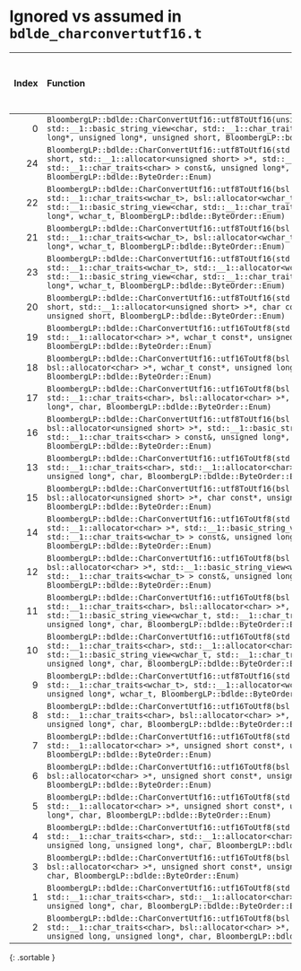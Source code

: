 # Ignored vs assumed in `bdlde_charconvertutf16.t`

<script src="../sorttable.js"></script>
|   Index | Function                                                                                                                                                                                                                                                                                   |   Difference in number of lines |   Function size difference in bytes | Disassembly                                                                | Number of lines in assumed build   | Number of bytes in assumed build   | Number of lines in ignored build   | Number of bytes in ignored build   |
|--------:|:-------------------------------------------------------------------------------------------------------------------------------------------------------------------------------------------------------------------------------------------------------------------------------------------|--------------------------------:|------------------------------------:|:---------------------------------------------------------------------------|:-----------------------------------|:-----------------------------------|:-----------------------------------|:-----------------------------------|
|       0 | `BloombergLP::bdlde::CharConvertUtf16::utf8ToUtf16(unsigned short*, unsigned long, std::__1::basic_string_view<char, std::__1::char_traits<char> > const&, unsigned long*, unsigned long*, unsigned short, BloombergLP::bdlde::ByteOrder::Enum)`                                           |                              16 |                                  96 | [Assumed](0.assume.s.txt), [Ignored](0.none.s.txt), [Diff](0.diff.html)    | 2,304                              | 4,372,960                          | 2,208                              | 4,372,832                          |
|      24 | `BloombergLP::bdlde::CharConvertUtf16::utf8ToUtf16(std::__1::vector<unsigned short, std::__1::allocator<unsigned short> >*, std::__1::basic_string_view<char, std::__1::char_traits<char> > const&, unsigned long*, unsigned short, BloombergLP::bdlde::ByteOrder::Enum)`                  |                               2 |                                  16 | [Assumed](24.assume.s.txt), [Ignored](24.none.s.txt), [Diff](24.diff.html) | 208                                | 4,372,416                          | 192                                | 4,372,320                          |
|      22 | `BloombergLP::bdlde::CharConvertUtf16::utf8ToUtf16(bsl::basic_string<wchar_t, std::__1::char_traits<wchar_t>, bsl::allocator<wchar_t> >*, std::__1::basic_string_view<char, std::__1::char_traits<char> > const&, unsigned long*, wchar_t, BloombergLP::bdlde::ByteOrder::Enum)`           |                               3 |                                  16 | [Assumed](22.assume.s.txt), [Ignored](22.none.s.txt), [Diff](22.diff.html) | 208                                | 4,371,456                          | 192                                | 4,371,456                          |
|      21 | `BloombergLP::bdlde::CharConvertUtf16::utf8ToUtf16(bsl::basic_string<wchar_t, std::__1::char_traits<wchar_t>, bsl::allocator<wchar_t> >*, char const*, unsigned long*, wchar_t, BloombergLP::bdlde::ByteOrder::Enum)`                                                                      |                               3 |                                  16 | [Assumed](21.assume.s.txt), [Ignored](21.none.s.txt), [Diff](21.diff.html) | 192                                | 4,371,856                          | 176                                | 4,371,824                          |
|      23 | `BloombergLP::bdlde::CharConvertUtf16::utf8ToUtf16(std::__1::basic_string<wchar_t, std::__1::char_traits<wchar_t>, std::__1::allocator<wchar_t> >*, std::__1::basic_string_view<char, std::__1::char_traits<char> > const&, unsigned long*, wchar_t, BloombergLP::bdlde::ByteOrder::Enum)` |                               3 |                                  16 | [Assumed](23.assume.s.txt), [Ignored](23.none.s.txt), [Diff](23.diff.html) | 192                                | 4,371,664                          | 176                                | 4,371,648                          |
|      20 | `BloombergLP::bdlde::CharConvertUtf16::utf8ToUtf16(std::__1::vector<unsigned short, std::__1::allocator<unsigned short> >*, char const*, unsigned long*, unsigned short, BloombergLP::bdlde::ByteOrder::Enum)`                                                                             |                               4 |                                   0 | [Assumed](20.assume.s.txt), [Ignored](20.none.s.txt), [Diff](20.diff.html) | 176                                | 4,372,784                          | 176                                | 4,372,656                          |
|      19 | `BloombergLP::bdlde::CharConvertUtf16::utf16ToUtf8(std::__1::vector<char, std::__1::allocator<char> >*, wchar_t const*, unsigned long*, char, BloombergLP::bdlde::ByteOrder::Enum)`                                                                                                        |                               4 |                                   0 | [Assumed](19.assume.s.txt), [Ignored](19.none.s.txt), [Diff](19.diff.html) | 496                                | 4,389,424                          | 496                                | 4,388,880                          |
|      18 | `BloombergLP::bdlde::CharConvertUtf16::utf16ToUtf8(bsl::vector<char, bsl::allocator<char> >*, wchar_t const*, unsigned long*, char, BloombergLP::bdlde::ByteOrder::Enum)`                                                                                                                  |                               4 |                                   0 | [Assumed](18.assume.s.txt), [Ignored](18.none.s.txt), [Diff](18.diff.html) | 496                                | 4,388,928                          | 496                                | 4,388,384                          |
|      17 | `BloombergLP::bdlde::CharConvertUtf16::utf16ToUtf8(bsl::basic_string<char, std::__1::char_traits<char>, bsl::allocator<char> >*, wchar_t const*, unsigned long*, char, BloombergLP::bdlde::ByteOrder::Enum)`                                                                               |                               4 |                                   0 | [Assumed](17.assume.s.txt), [Ignored](17.none.s.txt), [Diff](17.diff.html) | 528                                | 4,384,848                          | 528                                | 4,384,448                          |
|      16 | `BloombergLP::bdlde::CharConvertUtf16::utf8ToUtf16(bsl::vector<unsigned short, bsl::allocator<unsigned short> >*, std::__1::basic_string_view<char, std::__1::char_traits<char> > const&, unsigned long*, unsigned short, BloombergLP::bdlde::ByteOrder::Enum)`                            |                               4 |                                  32 | [Assumed](16.assume.s.txt), [Ignored](16.none.s.txt), [Diff](16.diff.html) | 192                                | 4,372,224                          | 160                                | 4,372,160                          |
|      13 | `BloombergLP::bdlde::CharConvertUtf16::utf16ToUtf8(std::__1::basic_string<char, std::__1::char_traits<char>, std::__1::allocator<char> >*, wchar_t const*, unsigned long*, char, BloombergLP::bdlde::ByteOrder::Enum)`                                                                     |                               5 |                                  16 | [Assumed](13.assume.s.txt), [Ignored](13.none.s.txt), [Diff](13.diff.html) | 576                                | 4,385,376                          | 560                                | 4,384,976                          |
|      15 | `BloombergLP::bdlde::CharConvertUtf16::utf8ToUtf16(bsl::vector<unsigned short, bsl::allocator<unsigned short> >*, char const*, unsigned long*, unsigned short, BloombergLP::bdlde::ByteOrder::Enum)`                                                                                       |                               5 |                                  16 | [Assumed](15.assume.s.txt), [Ignored](15.none.s.txt), [Diff](15.diff.html) | 160                                | 4,372,624                          | 144                                | 4,372,512                          |
|      14 | `BloombergLP::bdlde::CharConvertUtf16::utf16ToUtf8(std::__1::vector<char, std::__1::allocator<char> >*, std::__1::basic_string_view<wchar_t, std::__1::char_traits<wchar_t> > const&, unsigned long*, char, BloombergLP::bdlde::ByteOrder::Enum)`                                          |                               5 |                                  16 | [Assumed](14.assume.s.txt), [Ignored](14.none.s.txt), [Diff](14.diff.html) | 512                                | 4,388,416                          | 496                                | 4,387,888                          |
|      12 | `BloombergLP::bdlde::CharConvertUtf16::utf16ToUtf8(bsl::vector<char, bsl::allocator<char> >*, std::__1::basic_string_view<wchar_t, std::__1::char_traits<wchar_t> > const&, unsigned long*, char, BloombergLP::bdlde::ByteOrder::Enum)`                                                    |                               5 |                                  16 | [Assumed](12.assume.s.txt), [Ignored](12.none.s.txt), [Diff](12.diff.html) | 512                                | 4,387,904                          | 496                                | 4,387,392                          |
|      11 | `BloombergLP::bdlde::CharConvertUtf16::utf16ToUtf8(bsl::basic_string<char, std::__1::char_traits<char>, bsl::allocator<char> >*, std::__1::basic_string_view<wchar_t, std::__1::char_traits<wchar_t> > const&, unsigned long*, char, BloombergLP::bdlde::ByteOrder::Enum)`                 |                               5 |                                  16 | [Assumed](11.assume.s.txt), [Ignored](11.none.s.txt), [Diff](11.diff.html) | 544                                | 4,383,712                          | 528                                | 4,383,360                          |
|      10 | `BloombergLP::bdlde::CharConvertUtf16::utf16ToUtf8(std::__1::basic_string<char, std::__1::char_traits<char>, std::__1::allocator<char> >*, std::__1::basic_string_view<wchar_t, std::__1::char_traits<wchar_t> > const&, unsigned long*, char, BloombergLP::bdlde::ByteOrder::Enum)`       |                               5 |                                  32 | [Assumed](10.assume.s.txt), [Ignored](10.none.s.txt), [Diff](10.diff.html) | 592                                | 4,384,256                          | 560                                | 4,383,888                          |
|       9 | `BloombergLP::bdlde::CharConvertUtf16::utf8ToUtf16(std::__1::basic_string<wchar_t, std::__1::char_traits<wchar_t>, std::__1::allocator<wchar_t> >*, char const*, unsigned long*, wchar_t, BloombergLP::bdlde::ByteOrder::Enum)`                                                            |                               6 |                                  16 | [Assumed](9.assume.s.txt), [Ignored](9.none.s.txt), [Diff](9.diff.html)    | 176                                | 4,372,048                          | 160                                | 4,372,000                          |
|       8 | `BloombergLP::bdlde::CharConvertUtf16::utf16ToUtf8(bsl::basic_string<char, std::__1::char_traits<char>, bsl::allocator<char> >*, unsigned short const*, unsigned long*, char, BloombergLP::bdlde::ByteOrder::Enum)`                                                                        |                               7 |                                  16 | [Assumed](8.assume.s.txt), [Ignored](8.none.s.txt), [Diff](8.diff.html)    | 512                                | 4,381,472                          | 496                                | 4,381,248                          |
|       7 | `BloombergLP::bdlde::CharConvertUtf16::utf16ToUtf8(std::__1::vector<char, std::__1::allocator<char> >*, unsigned short const*, unsigned long*, char, BloombergLP::bdlde::ByteOrder::Enum)`                                                                                                 |                               8 |                                  16 | [Assumed](7.assume.s.txt), [Ignored](7.none.s.txt), [Diff](7.diff.html)    | 464                                | 4,386,416                          | 448                                | 4,385,984                          |
|       6 | `BloombergLP::bdlde::CharConvertUtf16::utf16ToUtf8(bsl::vector<char, bsl::allocator<char> >*, unsigned short const*, unsigned long*, char, BloombergLP::bdlde::ByteOrder::Enum)`                                                                                                           |                               8 |                                  16 | [Assumed](6.assume.s.txt), [Ignored](6.none.s.txt), [Diff](6.diff.html)    | 464                                | 4,385,952                          | 448                                | 4,385,536                          |
|       5 | `BloombergLP::bdlde::CharConvertUtf16::utf16ToUtf8(std::__1::vector<char, std::__1::allocator<char> >*, unsigned short const*, unsigned long, unsigned long*, char, BloombergLP::bdlde::ByteOrder::Enum)`                                                                                  |                               9 |                                  32 | [Assumed](5.assume.s.txt), [Ignored](5.none.s.txt), [Diff](5.diff.html)    | 512                                | 4,387,392                          | 480                                | 4,386,912                          |
|       4 | `BloombergLP::bdlde::CharConvertUtf16::utf16ToUtf8(std::__1::basic_string<char, std::__1::char_traits<char>, std::__1::allocator<char> >*, unsigned short const*, unsigned long, unsigned long*, char, BloombergLP::bdlde::ByteOrder::Enum)`                                               |                               9 |                                  32 | [Assumed](4.assume.s.txt), [Ignored](4.none.s.txt), [Diff](4.diff.html)    | 608                                | 4,383,104                          | 576                                | 4,382,784                          |
|       3 | `BloombergLP::bdlde::CharConvertUtf16::utf16ToUtf8(bsl::vector<char, bsl::allocator<char> >*, unsigned short const*, unsigned long, unsigned long*, char, BloombergLP::bdlde::ByteOrder::Enum)`                                                                                            |                               9 |                                  32 | [Assumed](3.assume.s.txt), [Ignored](3.none.s.txt), [Diff](3.diff.html)    | 512                                | 4,386,880                          | 480                                | 4,386,432                          |
|       1 | `BloombergLP::bdlde::CharConvertUtf16::utf16ToUtf8(std::__1::basic_string<char, std::__1::char_traits<char>, std::__1::allocator<char> >*, unsigned short const*, unsigned long*, char, BloombergLP::bdlde::ByteOrder::Enum)`                                                              |                               9 |                                  48 | [Assumed](1.assume.s.txt), [Ignored](1.none.s.txt), [Diff](1.diff.html)    | 560                                | 4,381,984                          | 512                                | 4,381,744                          |
|       2 | `BloombergLP::bdlde::CharConvertUtf16::utf16ToUtf8(bsl::basic_string<char, std::__1::char_traits<char>, bsl::allocator<char> >*, unsigned short const*, unsigned long, unsigned long*, char, BloombergLP::bdlde::ByteOrder::Enum)`                                                         |                               9 |                                  32 | [Assumed](2.assume.s.txt), [Ignored](2.none.s.txt), [Diff](2.diff.html)    | 560                                | 4,382,544                          | 528                                | 4,382,256                          |
{: .sortable }
